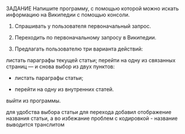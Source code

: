 ЗАДАНИЕ
Напишите программу, с помощью которой можно искать информацию на Википедии с помощью консоли.

1. Спрашивать у пользователя первоначальный запрос.

2. Переходить по первоначальному запросу в Википедии.

3. Предлагать пользователю три варианта действий:

листать параграфы текущей статьи;
перейти на одну из связанных страниц — и снова выбор из двух пунктов:
- листать параграфы статьи;

- перейти на одну из внутренних статей.

выйти из программы.

для удобства выбора статьи для перехода добавил отображение названия статьи, а во избежание проблем с кодировкой - название выводится транслитом
